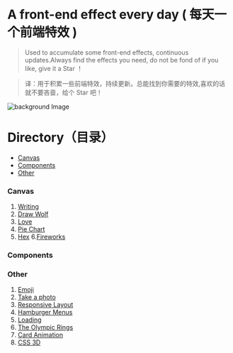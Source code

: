 # A front-end effect every day ( 每天一个前端特效 )
> Used to accumulate some front-end effects, continuous updates.Always find the effects you need, do not be fond of if you like, give it a Star ！

> 译：用于积累一些前端特效，持续更新。总能找到你需要的特效,喜欢的话就不要吝啬，给个 Star 吧！ 

![background Image](https://github.com/SilenceHVK/Articles/raw/master/assets/images/bgImages/bg1.jpg)

# Directory（目录）
- [Canvas](#canvas)
- [Components](#components)
- [Other](#other)

### Canvas
1. [Writing](https://htmlpreview.github.io/?https://github.com/SilenceHVK/FrontUI/blob/master/canvas/writing/index.html)
2. [Draw Wolf](https://htmlpreview.github.io/?https://github.com/SilenceHVK/FrontUI/blob/master/canvas/draw-wolf/index.html)
3. [Love](https://htmlpreview.github.io/?https://github.com/SilenceHVK/FrontUI/blob/master/canvas/love/index.html)
4. [Pie Chart](https://htmlpreview.github.io/?https://github.com/SilenceHVK/FrontUI/blob/master/canvas/pie-chart/index.html)
5. [Hex](https://htmlpreview.github.io/?https://github.com/SilenceHVK/FrontUI/blob/master/canvas/hex/index.html)
6.[Fireworks](https://htmlpreview.github.io/?https://github.com/SilenceHVK/FrontUI/blob/master/canvas/fireworks/index.html)
### Components

### Other
1. [Emoji](https://htmlpreview.github.io/?https://github.com/SilenceHVK/FrontUI/blob/master/other/emoji/index.html)
2. [Take a photo](https://htmlpreview.github.io/?https://github.com/SilenceHVK/FrontUI/blob/master/other/take-a-photo/index.html)
3. [Responsive Layout](https://htmlpreview.github.io/?https://github.com/SilenceHVK/front-ui/blob/master/other/responsive-layout/index.html)
4. [Hamburger Menus](https://htmlpreview.github.io/?https://github.com/SilenceHVK/front-ui/blob/master/other/hamburger-menus/index.html)
5. [Loading](https://htmlpreview.github.io/?https://github.com/SilenceHVK/front-ui/blob/master/other/loading/index.html)
6. [The Olympic Rings](https://htmlpreview.github.io/?https://github.com/SilenceHVK/front-ui/blob/master/other/the-olympic-rings/index.html)
7. [Card Animation](https://htmlpreview.github.io/?https://github.com/SilenceHVK/front-ui/blob/master/other/card-animation/index.html)
8. [CSS 3D](https://htmlpreview.github.io/?https://github.com/SilenceHVK/front-ui/blob/master/other/css3-3d/index.html)
